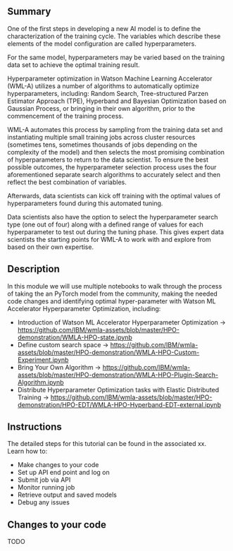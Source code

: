

## Summary

One of the first steps in developing a new AI model is to define the characterization of the training cycle. The variables which describe these elements of the model configuration are called hyperparameters.

For the same model, hyperparameters may be varied based on the training data set to achieve the optimal training result.

Hyperparameter optimization in Watson Machine Learning Accelerator (WML-A) utilizes a number of algorithms to automatically optimize hyperparameters, including: Random Search, Tree-structured Parzen Estimator Approach (TPE), Hyperband and Bayesian Optimization based on Gaussian Process, or bringing in their own algorithm,  prior to the commencement of the training process.

WML-A automates this process by sampling from the training data set and instantiating multiple small training jobs across cluster resources (sometimes tens, sometimes thousands of jobs depending on the complexity of the model) and then selects the most promising combination of hyperparameters to return to the data scientist. To ensure the best possible outcomes, the hyperparameter selection process uses the four aforementioned separate search algorithms to accurately select and then reflect the best combination of variables.

Afterwards, data scientists can kick off training with the optimal values of hyperparameters found during this automated tuning.

Data scientists also have the option to select the hyperparameter search type (one out of four) along with a defined range of values for each hyperparameter to test out during the tuning phase. This gives expert data scientists the starting points for WML-A to work with and explore from based on their own expertise.



## Description
In this module we will use multiple notebooks to walk through the process of taking the an PyTorch model from the community, making the needed code changes and identifying optimal hyper-parameter with Watson ML Accelerator Hyperparameter Optimization, including:

-  Introduction of Watson ML Accelerator Hyperparameter Optimization -> https://github.com/IBM/wmla-assets/blob/master/HPO-demonstration/WMLA-HPO-state.ipynb
-  Define custom search space -> https://github.com/IBM/wmla-assets/blob/master/HPO-demonstration/WMLA-HPO-Custom-Experiment.ipynb
-  Bring Your Own Algorithm -> https://github.com/IBM/wmla-assets/blob/master/HPO-demonstration/WMLA-HPO-Plugin-Search-Algorithm.ipynb
-  Distribute Hyperparameter Optimization tasks with Elastic Distributed Training -> https://github.com/IBM/wmla-assets/blob/master/HPO-demonstration/HPO-EDT/WMLA-HPO-Hyperband-EDT-external.ipynb


## Instructions

The detailed steps for this tutorial can be found in the associated xx.  
Learn how to:
- Make changes to your code
- Set up API end point and log on
- Submit job via API
- Monitor running job
- Retrieve output and saved models
- Debug any issues


## Changes to your code
TODO
